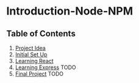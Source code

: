 # Introduction-Node-NPM

<!-- TODO: ADD SOME TEXT HERE AS TO WHAT THIS PAGE IS FOR. -->
## Table of Contents
1) [Project Idea](https://github.com/Joshuaf91/Introduction-Node-NPM/blob/master/readme/project_introduction.md "Project Idea")
2) [Initial Set Up](https://github.com/Joshuaf91/Introduction-Node-NPM/blob/master/readme/initial_set_up.md "Initial Set Up")
3) [Learning React](https://github.com/Joshuaf91/Introduction-Node-NPM/blob/master/readme/learning-react.md "Learning React")
4) [Learning Express](https://github.com/Joshuaf91/Introduction-Node-NPM/blob/master/readme/initial_set_up.md "Learning Express") TODO
5) [Final Project](https://github.com/Joshuaf91/Introduction-Node-NPM/blob/master/readme/initial_set_up.md "Building Final Project") TODO

